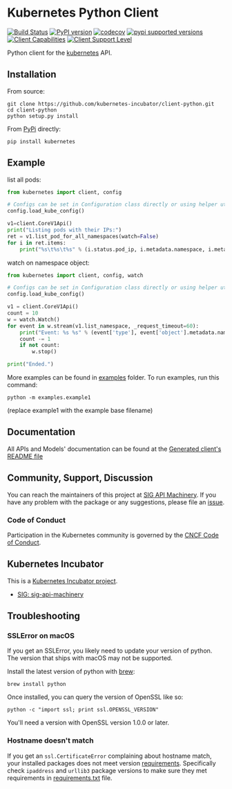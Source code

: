 # Kubernetes Python Client

[![Build Status](https://travis-ci.org/kubernetes-incubator/client-python.svg?branch=master)](https://travis-ci.org/kubernetes-incubator/client-python)
[![PyPI version](https://badge.fury.io/py/kubernetes.svg)](https://badge.fury.io/py/kubernetes)
[![codecov](https://codecov.io/gh/kubernetes-incubator/client-python/branch/master/graph/badge.svg)](https://codecov.io/gh/kubernetes-incubator/client-python "Non-generated packages only")
[![pypi supported versions](https://img.shields.io/pypi/pyversions/kubernetes.svg)](https://pypi.python.org/pypi/kubernetes)
[![Client Capabilities](https://img.shields.io/badge/Kubernetes%20client-Silver-blue.svg?style=flat&colorB=C0C0C0&colorA=306CE8)](https://github.com/kubernetes/community/blob/master/contributors/design-proposals/csi-new-client-library-procedure.md#client-capabilities)
[![Client Support Level](https://img.shields.io/badge/kubernetes%20client-beta-green.svg?style=flat&colorA=306CE8)](https://github.com/kubernetes/community/blob/master/contributors/design-proposals/csi-new-client-library-procedure.md#client-support-level)

Python client for the [kubernetes](http://kubernetes.io/) API.

## Installation

From source:

```
git clone https://github.com/kubernetes-incubator/client-python.git
cd client-python
python setup.py install
```

From [PyPi](https://pypi.python.org/pypi/kubernetes/) directly:

```
pip install kubernetes
```

## Example

list all pods:

```python
from kubernetes import client, config

# Configs can be set in Configuration class directly or using helper utility
config.load_kube_config()

v1=client.CoreV1Api()
print("Listing pods with their IPs:")
ret = v1.list_pod_for_all_namespaces(watch=False)
for i in ret.items:
    print("%s\t%s\t%s" % (i.status.pod_ip, i.metadata.namespace, i.metadata.name))
```

watch on namespace object:

```python
from kubernetes import client, config, watch

# Configs can be set in Configuration class directly or using helper utility
config.load_kube_config()

v1 = client.CoreV1Api()
count = 10
w = watch.Watch()
for event in w.stream(v1.list_namespace, _request_timeout=60):
    print("Event: %s %s" % (event['type'], event['object'].metadata.name))
    count -= 1
    if not count:
        w.stop()

print("Ended.")
```

More examples can be found in [examples](examples/) folder. To run examples, run this command:

```shell
python -m examples.example1
```

(replace example1 with the example base filename)


## Documentation

All APIs and Models' documentation can be found at the [Generated client's README file](kubernetes/README.md)

## Community, Support, Discussion

You can reach the maintainers of this project at [SIG API Machinery](https://github.com/kubernetes/community/tree/master/sig-api-machinery). If you have any problem with the package or any suggestions, please file an [issue](https://github.com/kubernetes-incubator/client-python/issues).

### Code of Conduct

Participation in the Kubernetes community is governed by the [CNCF Code of Conduct](https://github.com/cncf/foundation/blob/master/code-of-conduct.md).

## Kubernetes Incubator

This is a [Kubernetes Incubator project](https://github.com/kubernetes/community/blob/master/incubator.md). 

* [SIG: sig-api-machinery](https://github.com/kubernetes/community/tree/master/sig-api-machinery)


## Troubleshooting

### SSLError on macOS

If you get an SSLError, you likely need to update your version of python. The
version that ships with macOS may not be supported.

Install the latest version of python with [brew](https://brew.sh/):

```
brew install python
```

Once installed, you can query the version of OpenSSL like so:

```
python -c "import ssl; print ssl.OPENSSL_VERSION"
```

You'll need a version with OpenSSL version 1.0.0 or later.

### Hostname doesn't match

If you get an `ssl.CertificateError` complaining about hostname match, your installed packages does not meet version [requirements](requirements.txt). 
Specifically check `ipaddress` and `urllib3` package versions to make sure they met requirements in [requirements.txt](requirements.txt) file.

